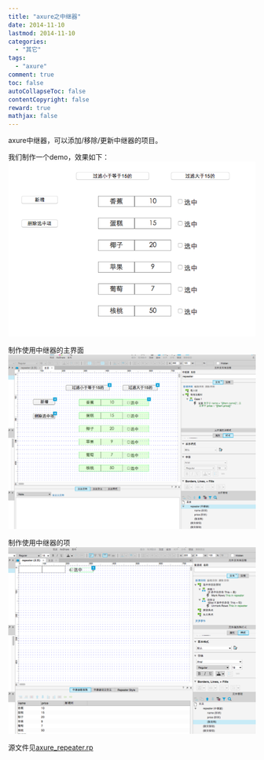 ```yaml
---
title: "axure之中继器"
date: 2014-11-10
lastmod: 2014-11-10
categories:
  - "其它"
tags:
  - "axure"
comment: true
toc: false
autoCollapseToc: false
contentCopyright: false
reward: true
mathjax: false
---
```


axure中继器，可以添加/移除/更新中继器的项目。

我们制作一个demo，效果如下：
![image](/images/post/2014-11-10-axure-zhi-zhong-ji-qi/repeater_result.png)

制作使用中继器的主界面
![image](/images/post/2014-11-10-axure-zhi-zhong-ji-qi/repeater_overview.png)

制作使用中继器的项
![image](/images/post/2014-11-10-axure-zhi-zhong-ji-qi/repeater_item.png)

源文件见[axure_repeater.rp](https://github.com/ksnowlv/axure-demo/blob/master/axure_repeater.rp)
